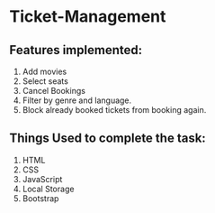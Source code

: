 # Ticket-Management
## Features implemented:
1. Add movies
2. Select seats
3. Cancel Bookings
4. Filter by genre and language.
5. Block already booked tickets from booking again.

## Things Used to complete the task:
1. HTML
2. CSS
3. JavaScript
4. Local Storage
5. Bootstrap

